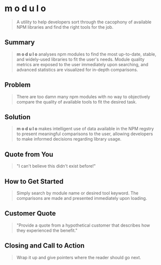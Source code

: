 # m o d u l o #

<!-- 
> This material was originally posted [here](http://www.quora.com/What-is-Amazons-approach-to-product-development-and-product-management). It is reproduced here for posterities sake.

There is an approach called "working backwards" that is widely used at Amazon. They work backwards from the customer, rather than starting with an idea for a product and trying to bolt customers onto it. While working backwards can be applied to any specific product decision, using this approach is especially important when developing new products or features.

For new initiatives a product manager typically starts by writing an internal press release announcing the finished product. The target audience for the press release is the new/updated product's customers, which can be retail customers or internal users of a tool or technology. Internal press releases are centered around the customer problem, how current solutions (internal or external) fail, and how the new product will blow away existing solutions.

If the benefits listed don't sound very interesting or exciting to customers, then perhaps they're not (and shouldn't be built). Instead, the product manager should keep iterating on the press release until they've come up with benefits that actually sound like benefits. Iterating on a press release is a lot less expensive than iterating on the product itself (and quicker!).

If the press release is more than a page and a half, it is probably too long. Keep it simple. 3-4 sentences for most paragraphs. Cut out the fat. Don't make it into a spec. You can accompany the press release with a FAQ that answers all of the other business or execution questions so the press release can stay focused on what the customer gets. My rule of thumb is that if the press release is hard to write, then the product is probably going to suck. Keep working at it until the outline for each paragraph flows. 

Oh, and I also like to write press-releases in what I call "Oprah-speak" for mainstream consumer products. Imagine you're sitting on Oprah's couch and have just explained the product to her, and then you listen as she explains it to her audience. That's "Oprah-speak", not "Geek-speak".

Once the project moves into development, the press release can be used as a touchstone; a guiding light. The product team can ask themselves, "Are we building what is in the press release?" If they find they're spending time building things that aren't in the press release (overbuilding), they need to ask themselves why. This keeps product development focused on achieving the customer benefits and not building extraneous stuff that takes longer to build, takes resources to maintain, and doesn't provide real customer benefit (at least not enough to warrant inclusion in the press release).
 -->

  > A utility to help developers sort through the cacophony of available NPM libraries and find the right tools for the job.

## Summary ##
  > **m o d u l o** analyses npm modules to find the most up-to-date, stable, and widely-used libraries to fit the user's needs. Module quality metrics are exposed to the user immediately upon searching, and advanced statistics are visualized for in-depth comparisons.

## Problem ##
  > There are too damn many npm modules with no way to objectively compare the quality of available tools to fit the desired task.

## Solution ##
  > **m o d u l o** makes intelligent use of data available in the NPM regstry to present meaningful comparisons to the user, allowing developers to make informed decisions regarding library usage.

## Quote from You ##
  > "I can't believe this didn't exist before!"

## How to Get Started ##
  > Simply search by module name or desired tool keyword. The comparisons are made and presented immediately upon loading.

## Customer Quote ##
  > "Provide a quote from a hypothetical customer that describes how they experienced the benefit."

## Closing and Call to Action ##
  > Wrap it up and give pointers where the reader should go next.
